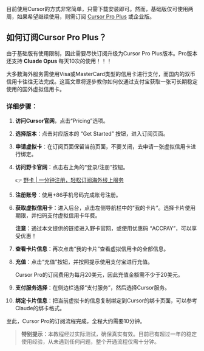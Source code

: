 目前使用Cursor的方式非常简单，只需下载安装即可。然而，基础版仅可使用两周，如果希望继续使用，则需订阅 [Cursor Pro Plus](https://bit.ly/bewildcard) 或企业版。

## 如何订阅Cursor Pro Plus？

由于基础版有使用限制，因此需要尽快订阅升级为Cursor Pro Plus版本。Pro版本还支持 **Cluade Opus** 每天10次的使用！！！

大多数海外服务需使用Visa或MasterCard类型的信用卡进行支付，而国内的双币信用卡往往无法完成。这篇文章将逐步教你如何仅通过支付宝获取一张可长期稳定使用的国外虚拟信用卡。

### 详细步骤：

1. **访问Cursor官网**，点击“Pricing”选项。

2. **选择版本**：点击对应版本的 “Get Started” 按钮，进入订阅页面。

3. **申请虚拟卡**：在订阅页面保留当前页面，不要关闭，去申请一张虚拟信用卡进行绑定。

4. **访问野卡官网**：点击右上角的“登录/注册”按钮。

   👉 [野卡 | 一分钟注册，轻松订阅海外线上服务](https://bit.ly/bewildcard)

5. **注册账号**：使用+86手机号码完成账号注册。

6. **获取虚拟信用卡**：进入后台，点击左侧导航栏中的“我的卡片”。选择卡片使用期限，并扫码支付虚拟信用卡年费。

   **注意**：通过本文提供的链接进入野卡官网，或使用优惠码 “ACCPAY”，可以享受优惠！

7. **查看卡片信息**：再次点击“我的卡片”查看虚拟信用卡的全部信息。

8. **充值**：点击“充值”按钮，并按照提示使用支付宝进行充值。

   Cursor Pro的订阅费用为每月20美元，因此充值金额需不少于20美元。

9. **支付服务选择**：在侧边栏选择“支付服务”，然后选择Cursor服务。

10. **绑定卡片信息**：把当前虚拟卡的信息复制绑定到Cursor的绑卡页面，可以参考Claude的绑卡格式。

至此，Cursor Pro的订阅流程完成，全程大约需要10分钟。

> **特别提示**：本教程经过实际测试，确保真实有效。目前已有超过一年的稳定使用经验，从未遇到任何问题，整个开通流程仅需十分钟。